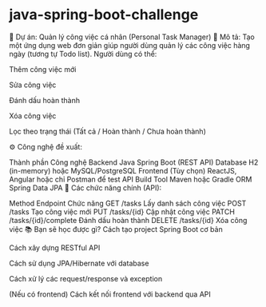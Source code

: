 # java-spring-boot-challenge

🌟 Dự án: Quản lý công việc cá nhân (Personal Task Manager)
📌 Mô tả:
Tạo một ứng dụng web đơn giản giúp người dùng quản lý các công việc hàng ngày (tương tự Todo list). Người dùng có thể:

Thêm công việc mới

Sửa công việc

Đánh dấu hoàn thành

Xóa công việc

Lọc theo trạng thái (Tất cả / Hoàn thành / Chưa hoàn thành)

⚙️ Công nghệ đề xuất:

Thành phần	Công nghệ
Backend	Java Spring Boot (REST API)
Database	H2 (in-memory) hoặc MySQL/PostgreSQL
Frontend	(Tùy chọn) ReactJS, Angular hoặc chỉ Postman để test API
Build Tool	Maven hoặc Gradle
ORM	Spring Data JPA
🧩 Các chức năng chính (API):

Method	Endpoint	Chức năng
GET	/tasks	Lấy danh sách công việc
POST	/tasks	Tạo công việc mới
PUT	/tasks/{id}	Cập nhật công việc
PATCH	/tasks/{id}/complete	Đánh dấu hoàn thành
DELETE	/tasks/{id}	Xóa công việc
📚 Bạn sẽ học được gì?
Cách tạo project Spring Boot cơ bản

Cách xây dựng RESTful API

Cách sử dụng JPA/Hibernate với database

Cách xử lý các request/response và exception

(Nếu có frontend) Cách kết nối frontend với backend qua API
